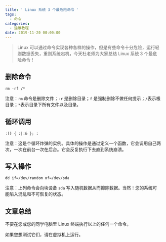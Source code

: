 ```yaml
---
title: ' Linux 系统 3 个最危险命令 '
tags:
  - 命令
categories:
  - 运维教程
date: 2019-11-20 00:00:00
---
```


> Linux 可以通过命令实现各种各样的操作，但是有些命令十分危险，运行轻则数据丢失，重则系统宕机，今天杜老师为大家总结 Linux 系统 3 个最危险命令！

<!-- more -->

## 删除命令

```
rm -rf /*
```

注意：`rm` 命令是删除文件；`-r` 是删除目录；`f` 是强制删除不做任何提示；`/`表示根目录；`*`表示目录下所有文件以及目录。

## 循环调用

```
:() { :|:& }; :
```

注意：这是个循环炸弹的实例。具体的操作是通过定义一个函数，它会调用自己两次，一次在前台一次在后台。它会反复执行下去直到系统崩溃。

## 写入操作

```
dd if=/dev/random of=/dev/sda
```

注意：上列命令会向块设备 `sda` 写入随机数据从而擦除数据。当然！您的系统可能陷入混乱和不可恢复的状态。

## 文章总结

不要在您或您的同学电脑里 Linux 终端执行以上的任何一个命令。

如果您想测试它们，请在虚拟机上运行。